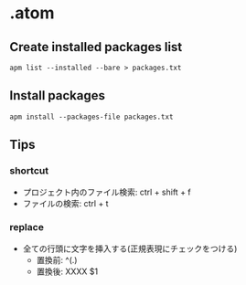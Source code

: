 # .atom

## Create installed packages list
```
apm list --installed --bare > packages.txt
```

## Install packages
```
apm install --packages-file packages.txt
```

## Tips
### shortcut
- プロジェクト内のファイル検索: ctrl + shift + f
- ファイルの検索: ctrl + t

### replace
- 全ての行頭に文字を挿入する(正規表現にチェックをつける)
    - 置換前: ^(.)
    - 置換後: XXXX $1

